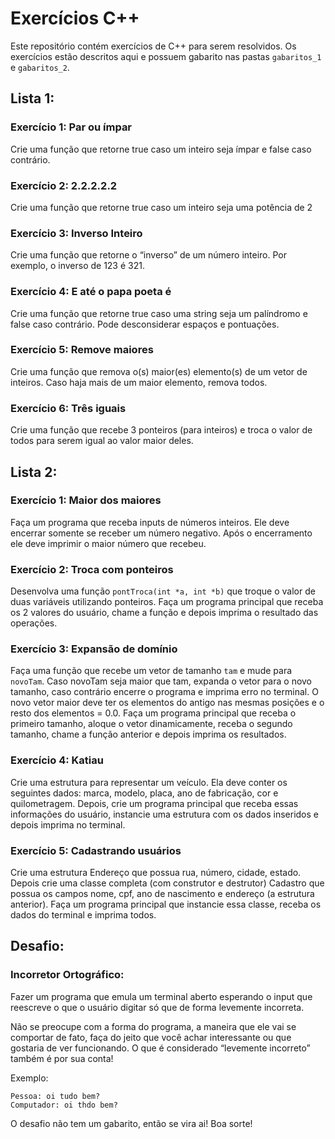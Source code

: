 # Exercícios C++

Este repositório contém exercícios de C++ para serem resolvidos. Os exercícios estão descritos aqui e possuem gabarito nas pastas `gabaritos_1` e `gabaritos_2`.

## Lista 1:

### Exercício 1: Par ou ímpar

Crie uma função que retorne true caso um inteiro seja ímpar e false caso contrário.

### Exercício 2: 2.2.2.2.2

Crie uma função que retorne true caso um inteiro seja uma potência de 2

### Exercício 3: Inverso Inteiro

Crie uma função que retorne o “inverso” de um número inteiro. Por exemplo, o inverso de 123 é 321.

### Exercício 4: E até o papa poeta é

Crie uma função que retorne true caso uma string seja um palíndromo e false caso contrário. Pode desconsiderar espaços e pontuações.

### Exercício 5: Remove maiores

Crie uma função que remova o(s) maior(es) elemento(s) de um vetor de inteiros. Caso haja mais de um maior elemento, remova todos.

### Exercício 6: Três iguais

Crie uma função que recebe 3 ponteiros (para inteiros) e troca o valor de todos para serem igual ao valor maior deles.

## Lista 2:

### Exercício 1: Maior dos maiores

Faça um programa que receba inputs de números inteiros. Ele deve encerrar somente se receber um número negativo. Após o encerramento ele deve imprimir o maior número que recebeu.

### Exercício 2: Troca com ponteiros

Desenvolva uma função `pontTroca(int *a, int *b)` que troque o valor de duas variáveis utilizando ponteiros. Faça um programa principal que receba os 2 valores do usuário, chame a função e depois imprima o resultado das operações.

### Exercício 3: Expansão de domínio

Faça uma função que recebe um vetor de tamanho `tam` e mude para `novoTam`. Caso novoTam seja maior que tam, expanda o vetor para o novo tamanho, caso contrário encerre o programa e imprima erro no terminal. O novo vetor maior deve ter os elementos do antigo nas mesmas posições e o resto dos elementos = 0.0.
Faça um programa principal que receba o primeiro tamanho, aloque o vetor dinamicamente, receba o segundo tamanho, chame a função anterior e depois imprima os resultados.

### Exercício 4: Katiau

Crie uma estrutura para representar um veículo. Ela deve conter os seguintes dados: marca, modelo, placa, ano de fabricação, cor e quilometragem. Depois, crie um programa principal que receba essas informações do usuário, instancie uma estrutura com os dados inseridos e depois imprima no terminal.

### Exercício 5: Cadastrando usuários

Crie uma estrutura Endereço que possua rua, número, cidade, estado.
Depois crie uma classe completa (com construtor e destrutor) Cadastro que possua os campos nome, cpf, ano de nascimento e endereço (a estrutura anterior). Faça um programa principal que instancie essa classe, receba os dados do terminal e imprima todos.

## Desafio:

### Incorretor Ortográfico:
Fazer um programa que emula um terminal aberto esperando o input que reescreve o que o usuário digitar só que de forma levemente incorreta.

Não se preocupe com a forma do programa, a maneira que ele vai se comportar de fato, faça do jeito que você achar interessante ou que gostaria de ver funcionando.
O que é considerado “levemente incorreto” também é por sua conta!

Exemplo:

```
Pessoa: oi tudo bem?
Computador: oi thdo bem?
```

O desafio não tem um gabarito, então se vira ai! Boa sorte!